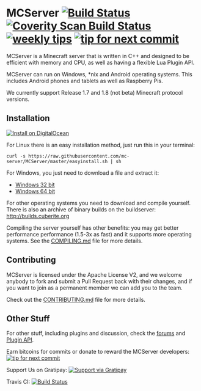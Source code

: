 MCServer [![Build Status](http://img.shields.io/travis/mc-server/MCServer.svg?style=flat)](https://travis-ci.org/mc-server/MCServer) [![Coverity Scan Build Status](https://scan.coverity.com/projects/1930/badge.svg)](https://scan.coverity.com/projects/1930) [![weekly tips](http://img.shields.io/gratipay/cuberite_team.svg?style=flat)](http://gratipay.com/cuberite_team)  [![tip for next commit](http://tip4commit.com/projects/74.svg)](http://tip4commit.com/projects/74)
========

MCServer is a Minecraft server that is written in C++ and designed to be efficient with memory and CPU, as well as having a flexible Lua Plugin API.

MCServer can run on Windows, *nix and Android operating systems. This includes Android phones and tablets as well as Raspberry Pis. 

We currently support Release 1.7 and 1.8 (not beta) Minecraft protocol versions.

Installation
------------

[![Install on DigitalOcean](http://doinstall.bearbin.net/button.svg)](http://doinstall.bearbin.net/install?url=https://github.com/mc-server/MCServer)

For Linux there is an easy installation method, just run this in your terminal:

    curl -s https://raw.githubusercontent.com/mc-server/MCServer/master/easyinstall.sh | sh

For Windows, you just need to download a file and extract it:

 - [Windows 32 bit](http://builds.cuberite.org/job/MCServer%20Windows%20x86/lastSuccessfulBuild/artifact/Install/MCServer.zip)
 - [Windows 64 bit](http://builds.cuberite.org/job/MCServer%20Windows%20x64/lastSuccessfulBuild/artifact/Install/MCServer.zip)

For other operating systems you need to download and compile yourself. There is also an archive of binary builds on the buildserver: http://builds.cuberite.org

Compiling the server yourself has other benefits: you may get better performance performance (1.5-3x as fast) and it supports more operating systems. See the [COMPILING.md](https://github.com/mc-server/MCServer/blob/master/COMPILING.md) file for more details.

Contributing
------------

MCServer is licensed under the Apache License V2, and we welcome anybody to fork and submit a Pull Request back with their changes, and if you want to join as a permanent member we can add you to the team.

Check out the [CONTRIBUTING.md](https://github.com/mc-server/MCServer/blob/master/CONTRIBUTING.md) file for more details.

Other Stuff
-----------

For other stuff, including plugins and discussion, check the [forums](http://forum.mc-server.org) and [Plugin API](http://mc-server.xoft.cz/LuaAPI/).

Earn bitcoins for commits or donate to reward the MCServer developers: [![tip for next commit](http://tip4commit.com/projects/74.svg)](http://tip4commit.com/projects/74)

Support Us on Gratipay: [![Support via Gratipay](http://img.shields.io/gittip/cuberite_team.svg)](https://www.gratipay.com/cuberite_team)

Travis CI: [![Build Status](http://img.shields.io/travis/mc-server/MCServer.svg)](https://travis-ci.org/mc-server/MCServer)

